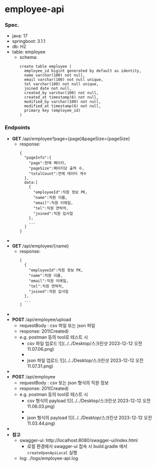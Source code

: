# employee-api

<h3>Spec.</h3>

- java: 17
- springboot: 3.1.1
- db: H2
- table: employee
  - schema:
    ```
    create table employee (
      employee_id bigint generated by default as identity,
      name varchar(100) not null,
      email varchar(100) not null unique,
      tel varchar(100) not null unique,
      joined date not null,
      created_by varchar(100) not null,
      created_at timestamp(6) not null,
      modified_by varchar(100) not null,  
      modified_at timestamp(6) not null,
      primary key (employee_id)
    ) 
    ```

<h3>Endpoints</h3>

- **GET** /api/employee?page={page}&pageSize={pageSize}
  - response:
    ```
    {
      "pageInfo":{
        "page":현재 페이지,
        "pageSize":페이지당 출력 수,
        "totalCount":전체 데이터 개수
      },
      data:[
        {
          "employeeId":직원 정보 PK,
          "name":직원 이름,
          "email":직원 이메일,
          "tel":직원 연락처,
          "joined":직원 입사일
        },
        ...
      ]
    }
    ```
-    
- **GET** /api/employee/{name}
  - response:
    ```
    [
      {
        "employeeId":직원 정보 PK,
        "name":직원 이름,
        "email":직원 이메일,
        "tel":직원 연락처,
        "joined":직원 입사일
      },
      ...
    ]
    ```
-
- **POST** /api/employee/upload
  - requestBody : csv 파일 또는 json 파일
  - response: 201(Created)
  - e.g. postman 등의 tool로 테스트 시
    - csv 파일 업로드
      ![](../../Desktop/스크린샷 2023-12-12 오전 11.07.06.png)
    -
    - json 파일 업로드
      ![](../../Desktop/스크린샷 2023-12-12 오전 11.07.31.png)
-       
- **POST** /api/employee
  - requestBody : csv 또는 json 형식의 직원 정보
  - response: 201(Created)
  - e.g. postman 등의 tool로 테스트 시
    - csv 형식의 payload
      ![](../../Desktop/스크린샷 2023-12-12 오전 11.06.03.png)
    -
    - json 형식의 payload
      ![](../../Desktop/스크린샷 2023-12-12 오전 11.03.44.png)
-
- **참고**
  - swagger-ui: http://localhost:8080/swagger-ui/index.html
    - 로컬 환경에서 swagger-ui 접속 시 build.gradle 에서 `createOpenApiLocal` 실행
  - log: ./logs/employee-api.log
